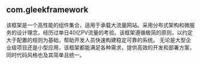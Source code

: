 ## com.gleekframework
该框架是一个高性能的组件集合，适用于承载大流量网站。采用分布式架构和微服务的设计理念，经历过单日40亿PV流量的考验。该框架遵循极简的原则，以约定大于配置的规则为基础，帮助开发人员快速构建稳定可靠的系统。 无论是大型企业级项目还是小型应用，该框架都能满足各种需求，提供高效的开发和部署方案，同时代码风格也及其简单且统一。  
